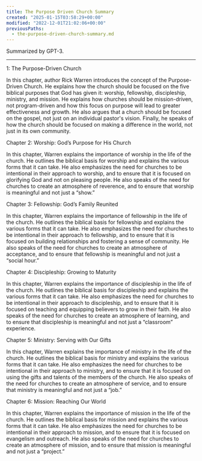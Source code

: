 ```yaml
---
title: The Purpose Driven Church Summary
created: "2025-01-15T03:58:29+00:00"
modified: "2022-12-01T21:02:06+00:00"
previousPaths:
  - the-purpose-driven-church-summary.md
---
```

 

Summarized by GPT-3.

---

1: The Purpose-Driven Church

In this chapter, author Rick Warren introduces the concept of the Purpose-Driven Church. He explains how the church should be focused on the five biblical purposes that God has given it: worship, fellowship, discipleship, ministry, and mission. He explains how churches should be mission-driven, not program-driven and how this focus on purpose will lead to greater effectiveness and growth. He also argues that a church should be focused on the gospel, not just on an individual pastor's vision. Finally, he speaks of how the church should be focused on making a difference in the world, not just in its own community.

Chapter 2: Worship: God’s Purpose for His Church

In this chapter, Warren explains the importance of worship in the life of the church. He outlines the biblical basis for worship and explains the various forms that it can take. He also emphasizes the need for churches to be intentional in their approach to worship, and to ensure that it is focused on glorifying God and not on pleasing people. He also speaks of the need for churches to create an atmosphere of reverence, and to ensure that worship is meaningful and not just a “show.”

Chapter 3: Fellowship: God’s Family Reunited

In this chapter, Warren explains the importance of fellowship in the life of the church. He outlines the biblical basis for fellowship and explains the various forms that it can take. He also emphasizes the need for churches to be intentional in their approach to fellowship, and to ensure that it is focused on building relationships and fostering a sense of community. He also speaks of the need for churches to create an atmosphere of acceptance, and to ensure that fellowship is meaningful and not just a “social hour.”

Chapter 4: Discipleship: Growing to Maturity

In this chapter, Warren explains the importance of discipleship in the life of the church. He outlines the biblical basis for discipleship and explains the various forms that it can take. He also emphasizes the need for churches to be intentional in their approach to discipleship, and to ensure that it is focused on teaching and equipping believers to grow in their faith. He also speaks of the need for churches to create an atmosphere of learning, and to ensure that discipleship is meaningful and not just a “classroom” experience.

Chapter 5: Ministry: Serving with Our Gifts

In this chapter, Warren explains the importance of ministry in the life of the church. He outlines the biblical basis for ministry and explains the various forms that it can take. He also emphasizes the need for churches to be intentional in their approach to ministry, and to ensure that it is focused on using the gifts and talents of the members of the church. He also speaks of the need for churches to create an atmosphere of service, and to ensure that ministry is meaningful and not just a “job.”

Chapter 6: Mission: Reaching Our World

In this chapter, Warren explains the importance of mission in the life of the church. He outlines the biblical basis for mission and explains the various forms that it can take. He also emphasizes the need for churches to be intentional in their approach to mission, and to ensure that it is focused on evangelism and outreach. He also speaks of the need for churches to create an atmosphere of mission, and to ensure that mission is meaningful and not just a “project.”